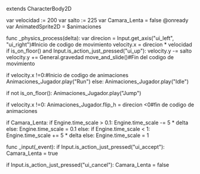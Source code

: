 extends CharacterBody2D

var velocidad := 200
var salto := 225
var Camara_Lenta = false
@onready var AnimatedSprite2D = $animaciones


func _physics_process(delta):
	var direcion = Input.get_axis("ui_left", "ui_right")#Inicio de codigo de movimiento
	velocity.x = direcion * velocidad
	if is_on_floor() and Input.is_action_just_pressed("ui_up"):
		velocity.y -=  salto
	velocity.y += General.gravedad
	move_and_slide()#Fin del codigo de movimiento
 

if velocity.x !=0:#Inicio de codigo de animaciones 
		Animaciones_Jugador.play("Run")
	else:
		Animaciones_Jugador.play("Idle")
  
if not is_on_floor():
 Animaciones_Jugador.play("Jump")
 
if velocity.x !=0:
 Animaciones_Jugador.flip_h = direcion <0#fin de codigo de animaciones
 

if Camara_Lenta:
	if Engine.time_scale > 0.1:
		Engine.time_scale -= 5 * delta
	else:
		Engine.time_scale = 0.1 
else:
	if Engine.time_scale < 1:
		Engine.time_scale += 5 * delta
	else:
		Engine.time_scale = 1


func _input(_event):
if Input.is_action_just_pressed("ui_accept"): 
	Camara_Lenta = true 
	
 if Input.is_action_just_pressed("ui_cancel"):
  Camara_Lenta = false
